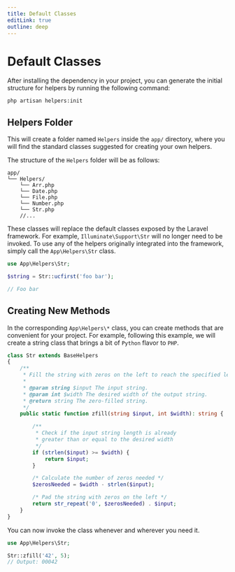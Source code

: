 ```yaml
---
title: Default Classes
editLink: true
outline: deep
---
```


# Default Classes

After installing the dependency in your project, you can generate the initial structure for helpers by running the following command:

```shell
php artisan helpers:init
```

## Helpers Folder

This will create a folder named `Helpers` inside the `app/` directory, where you will find the standard classes suggested for creating your own helpers.

The structure of the `Helpers` folder will be as follows:

```shell
app/
└── Helpers/
    └── Arr.php
    └── Date.php
    └── File.php
    └── Number.php
    └── Str.php
    //...
```

These classes will replace the default classes exposed by the Laravel framework. For example, `Illuminate\Support\Str` will no longer need to be invoked. To use any of the helpers originally integrated into the framework, simply call the `App\Helpers\Str` class.

```php
use App\Helpers\Str;

$string = Str::ucfirst('foo bar');

// Foo bar
```

## Creating New Methods

In the corresponding `App\Helpers\*` class, you can create methods that are convenient for your project. For example, following this example, we will create a string class that brings a bit of `Python` flavor to `PHP`.

```php
class Str extends BaseHelpers
{
    /**
     * Fill the string with zeros on the left to reach the specified length.
     *
     * @param string $input The input string.
     * @param int $width The desired width of the output string.
     * @return string The zero-filled string.
     */
    public static function zfill(string $input, int $width): string {

        /**
         * Check if the input string length is already
         * greater than or equal to the desired width
         */
        if (strlen($input) >= $width) {
            return $input;
        }

        /* Calculate the number of zeros needed */
        $zerosNeeded = $width - strlen($input);

        /* Pad the string with zeros on the left */
        return str_repeat('0', $zerosNeeded) . $input;
    }
}
```

You can now invoke the class whenever and wherever you need it.

```php
use App\Helpers\Str;

Str::zfill('42', 5);
// Output: 00042
```
